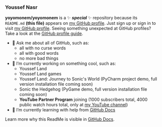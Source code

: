 ### Youssef Nasr


**yoyomonem/yoyomonem** is a ✨ **_special_** ✨ repository because its `README.md` **(this file)** appears on [my GitHub profile](https://github.com/yoyomonem/). Just sign up or sign in to visit [my GitHub profile](https://github.com/yoyomonem/). Seeing something unexpected at GitHub profiles? Take a look at the [GitHub profile guide](https://docs.github.com/en/github/setting-up-and-managing-your-github-profile).

* 💬 Ask me about all of GitHub, such as:
  * all with no curse words
  * all with good words
  * no more bad things
* 🔭 I’m currently working on something cool, such as:
  * Youssef Land
  * Youssef Land games
  * Youssef Land: Journey to Sonic's World (PyCharm project demo, full version installation file coming soon)
  * Sonic the Hedgehog (PyGame demo, full version installation file coming soon)
  * __YouTube Partner Program__ joining (1000 subscribers total, 4000 public watch hours total, only at [my YouTube channel](https://www.youtube.com/channel/UCugJUYbdENnn-R1Y8ZwPN7A))
* 🌱 I’m currently learning with help from [GitHub Docs](docs.github.com) 


Learn more why this ReadMe is visible in [GitHub Docs](https://docs.github.com/en/github/setting-up-and-managing-your-github-profile/customizing-your-profile/managing-your-profile-readme).


<!-- Please be aware that curse words violate The Youssef Nasr Company and Youssef Land. -->

